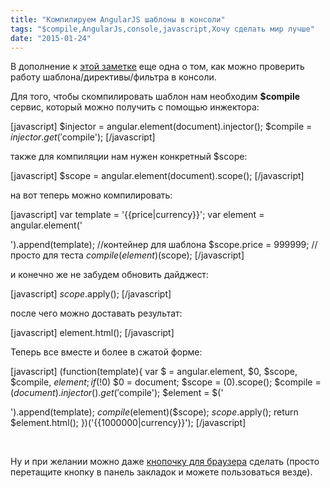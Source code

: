 ```yaml
---
title: "Компилируем AngularJS шаблоны в консоли"
tags: "$compile,AngularJs,console,javascript,Хочу сделать мир лучше"
date: "2015-01-24"
---
```


В дополнение к [этой заметке](https://stepansuvorov.com/blog/2013/03/angularjs-%D0%BF%D0%BE%D0%BB%D1%83%D1%87%D0%B0%D0%B5%D0%BC-scopeinjectorcontroller-%D0%B8%D0%B7-dom/ "AngularJS: получаем scope/injector/controller из DOM") еще одна о том, как можно проверить работу шаблона/директивы/фильтра в консоли.

Для того, чтобы скомпилировать шаблон нам необходим **$compile** сервис, который можно получить с помощью инжектора:

[javascript] $injector = angular.element(document).injector(); $compile = $injector.get('$compile'); [/javascript]

также для компиляции нам нужен конкретный $scope:

[javascript] $scope = angular.element(document).scope(); [/javascript]

на вот теперь можно компилировать:

[javascript] var template = '{{price|currency}}'; var element = angular.element('<div>').append(template); //контейнер для шаблона $scope.price = 999999; //просто для теста $compile(element)($scope); [/javascript]

и конечно же не забудем обновить дайджест:

[javascript] $scope.$apply(); [/javascript]

после чего можно доставать результат:

[javascript] element.html(); [/javascript]

Теперь все вместе и более в сжатой форме:

[javascript] (function(template){ var $ = angular.element, $0, $scope, $compile, $element; if(!$0) $0 = document; $scope = $($0).scope(); $compile = $(document).injector().get('$compile'); $element = $('<div/>').append(template); $compile($element)($scope); $scope.$apply(); return $element.html(); })('{{1000000|currency}}'); [/javascript]

 

Ну и при желании можно даже [кнопочку для браузера](https://jsbin.com/kepeji/1/watch?html,output "jsbin.com") сделать (просто перетащите кнопку в панель закладок и можете пользоваться везде).

